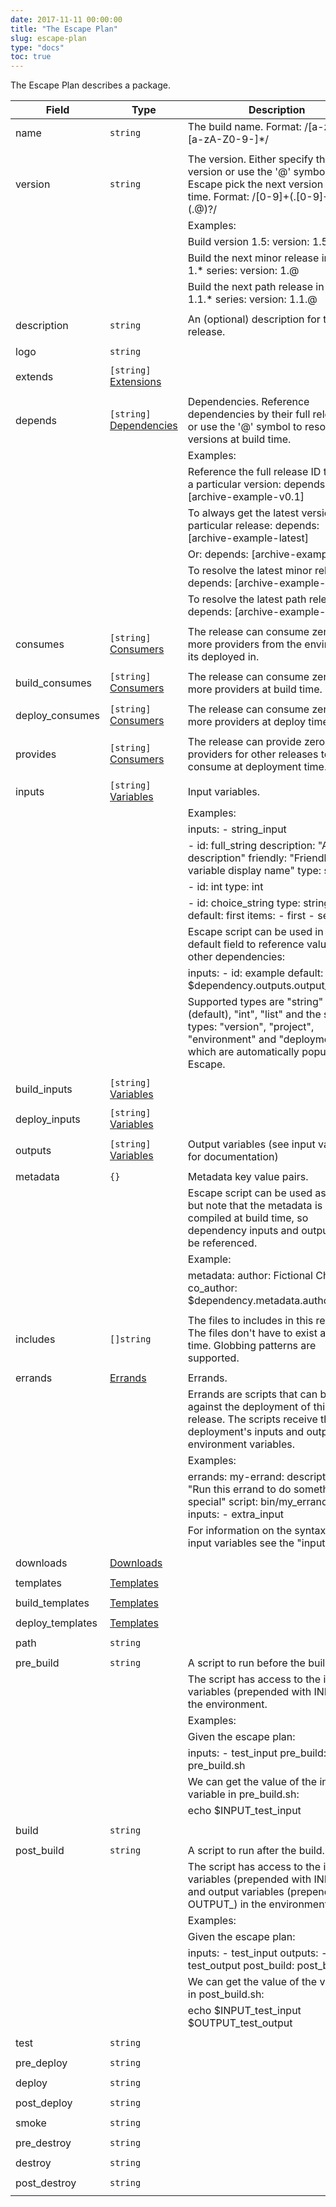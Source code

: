 ```yaml
---
date: 2017-11-11 00:00:00
title: "The Escape Plan"
slug: escape-plan
type: "docs"
toc: true
---
```


The Escape Plan describes a package. 

Field | Type | Description
------|------|-------------
|name|`string`|The build name. Format: /[a-zA-Z]+[a-zA-Z0-9-]*/ 
|||
|version|`string`|The version. Either specify the full version or use the '@' symbol to let Escape pick the next version at build time. Format: /[0-9]+(\.[0-9]+)*(\.@)?/ 
|||Examples: 
|||Build version 1.5: version: 1.5 
|||Build the next minor release in the 1.* series: version: 1.@ 
|||Build the next path release in the 1.1.* series: version: 1.1.@ 
|||
|description|`string`|An (optional) description for this release. 
|||
|logo|`string`|
|||
|extends|`[string]` [Extensions](/docs/extensions/) |
|||
|depends|`[string]` [Dependencies](/docs/dependencies/) |Dependencies. Reference dependencies by their full release ID or use the '@' symbol to resolve versions at build time. 
|||Examples: 
|||Reference the full release ID to pin to a particular version: depends: [archive-example-v0.1] 
|||To always get the latest version of a particular release: depends: [archive-example-latest] 
|||Or: depends: [archive-example-@] 
|||To resolve the latest minor release: depends: [archive-example-v0.@] 
|||To resolve the latest path release: depends: [archive-example-v0.1.@] 
|||
|consumes|`[string]` [Consumers](/docs/providers-and-consumers/) |The release can consume zero or more providers from the environment its deployed in. 
|||
|build_consumes|`[string]` [Consumers](/docs/providers-and-consumers/) |The release can consume zero or more providers at build time. 
|||
|deploy_consumes|`[string]` [Consumers](/docs/providers-and-consumers/) |The release can consume zero or more providers at deploy time. 
|||
|provides|`[string]` [Consumers](/docs/providers-and-consumers/) |The release can provide zero or more providers for other releases to consume at deployment time. 
|||
|inputs|`[string]` [Variables](/docs/input-and-output-variables/) |Input variables. 
|||Examples: 
|||inputs: - string_input 
|||- id: full_string description: "A nice description" friendly: "Friendly variable display name" type: string 
|||- id: int type: int 
|||- id: choice_string type: string default: first items: - first - second 
|||Escape script can be used in the default field to reference values from other dependencies: 
|||inputs: - id: example default: $dependency.outputs.output_variable 
|||Supported types are "string" (default), "int", "list" and the special types: "version", "project", "environment" and "deployment" which are automatically populated by Escape. 
|||
|build_inputs|`[string]` [Variables](/docs/input-and-output-variables/) |
|||
|deploy_inputs|`[string]` [Variables](/docs/input-and-output-variables/) |
|||
|outputs|`[string]` [Variables](/docs/input-and-output-variables/) |Output variables (see input variables for documentation) 
|||
|metadata|`{}` |Metadata key value pairs. 
|||Escape script can be used as values, but note that the metadata is compiled at build time, so dependency inputs and outputs can't be referenced. 
|||Example: 
|||metadata: author: Fictional Character co_author: $dependency.metadata.author 
|||
|includes|`[]string` |The files to includes in this release. The files don't have to exist at build time. Globbing patterns are supported. 
|||
|errands|[Errands](/docs/errands/) |Errands. 
|||Errands are scripts that can be run against the deployment of this release. The scripts receive the deployment's inputs and outputs as environment variables. 
|||Examples: 
|||errands: my-errand: description: "Run this errand to do something special" script: bin/my_errand.sh inputs: - extra_input 
|||For information on the syntax of the input variables see the "inputs" field. 
|||
|downloads|[Downloads](/docs/downloads/) |
|||
|templates|[Templates](/docs/templates/) |
|||
|build_templates|[Templates](/docs/templates/) |
|||
|deploy_templates|[Templates](/docs/templates/) |
|||
|path|`string`|
|||
|pre_build|`string`|A script to run before the build. 
|||The script has access to the input variables (prepended with INPUT_) in the environment. 
|||Examples: 
|||Given the escape plan: 
|||inputs: - test_input pre_build: pre_build.sh 
|||We can get the value of the input variable in pre_build.sh: 
|||echo $INPUT_test_input 
|||
|build|`string`|
|||
|post_build|`string`|A script to run after the build. 
|||The script has access to the input variables (prepended with INPUT_) and output variables (prepended with OUTPUT_) in the environment. 
|||Examples: 
|||Given the escape plan: 
|||inputs: - test_input outputs: - test_output post_build: post_build.sh 
|||We can get the value of the variables in post_build.sh: 
|||echo $INPUT_test_input $OUTPUT_test_output 
|||
|test|`string`|
|||
|pre_deploy|`string`|
|||
|deploy|`string`|
|||
|post_deploy|`string`|
|||
|smoke|`string`|
|||
|pre_destroy|`string`|
|||
|destroy|`string`|
|||
|post_destroy|`string`|
|||
